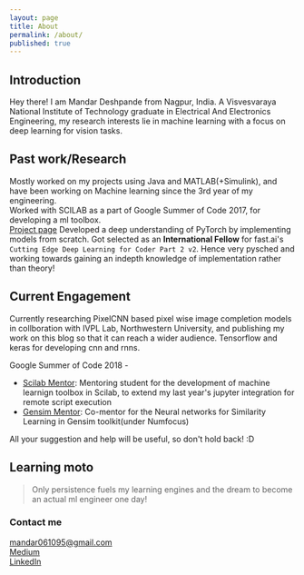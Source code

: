 ```yaml
---
layout: page
title: About
permalink: /about/
published: true
---
```

## Introduction
Hey there! 
I am Mandar Deshpande from Nagpur, India. A Visvesvaraya National Institute of Technology graduate in Electrical And Electronics Engineering, my research interests lie in machine learning with a focus on deep learning for vision tasks. 

## Past work/Research
Mostly worked on my projects using Java and MATLAB(+Simulink), and have been working on Machine learning since the 3rd year of my engineering.  
Worked with SCILAB as a part of Google Summer of Code 2017, for developing a ml toolbox.  
<a href="https://summerofcode.withgoogle.com/projects/#6738686042439680">Project page</a>
Developed a deep understanding of PyTorch by implementing models from scratch. Got selected as an **International Fellow** for fast.ai's ```Cutting Edge Deep Learning for Coder Part 2 v2```. Hence very pysched and working towards gaining an indepth knowledge of implementation rather than theory! 

## Current Engagement
Currently researching PixelCNN based pixel wise image completion models in collboration with IVPL Lab, Northwestern University, and publishing my work on this blog so that it can reach a wider audience. Tensorflow and keras for developing cnn and rnns.   
  
Google Summer of Code 2018 -   
- [Scilab Mentor](https://summerofcode.withgoogle.com/projects/#4959724454281216): Mentoring student for the development of machine learnign toolbox in Scilab, to extend my last year's jupyter integration for remote script execution
- [Gensim Mentor](https://summerofcode.withgoogle.com/projects/#4788943535472640): Co-mentor for the Neural networks for Similarity Learning in Gensim toolkit(under Numfocus) 


All your suggestion and help will be useful, so don't hold back! :D  

## Learning moto
>Only persistence fuels my learning engines and the dream to become an actual ml engineer one day!  
  


### Contact me

[mandar061095@gmail.com](mailto:mandar061095@gmail.com)  
[Medium](https://medium.com/@razzormandar)  
[LinkedIn](https://www.linkedin.com/in/mandardeshpande1995/)
